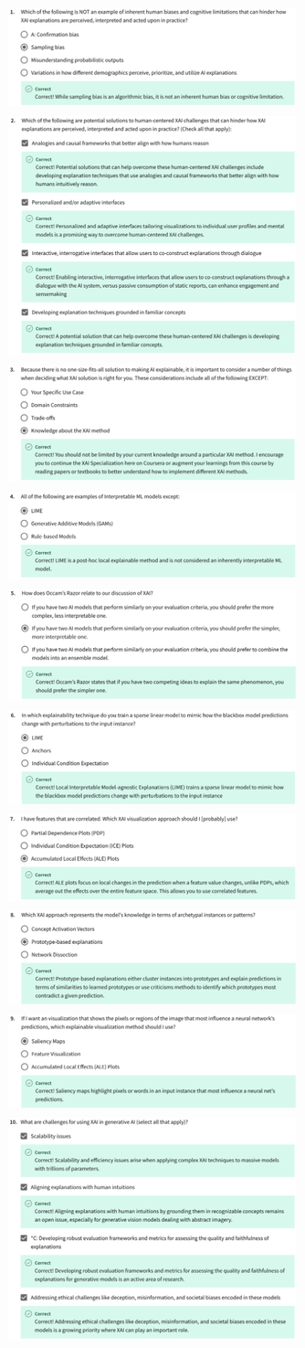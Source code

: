 

![](imgs_quizzes/c1m22q1.png)

![](imgs_quizzes/c1m22q2.png)

![](imgs_quizzes/c1m22q3.png)

![](imgs_quizzes/c1m22q4.png)

![](imgs_quizzes/c1m22q5.png)

![](imgs_quizzes/c1m22q6.png)

![](imgs_quizzes/c1m22q7.png)

![](imgs_quizzes/c1m22q8.png)

![](imgs_quizzes/c1m22q9.png)

![](imgs_quizzes/c1m22q10.png)